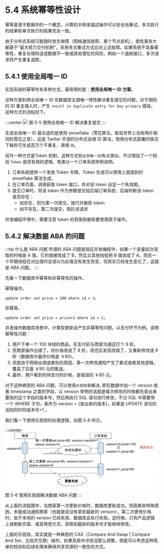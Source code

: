# 5.4 系统幂等性设计

幂等是源于数据中的一个概念，计算机中用来描述操作可以安全地重试，多次执行的结果和单次执行的结果完全一致。

由于分布式系统可能随时发生故障（网络通信故障、某个节点宕机），柔性事务大都基于“最大努力交付机制”，采用多次重试方式应对上述故障。如果系统不具备幂等性，重复处理将造成数据不一致或其他潜在的风险，例如一个退款接口，多次请求将产生重复退款。


## 5.4.1 使用全局唯一 ID
实现系统的幂等性有多种方式，最常用的是：**使用全局唯一 ID 方案**。

这种方案利用全局唯一 ID 及数据库主键唯一特性解决重复提交的问题，对于相同的 ID 重复插入时，产生 `result in duplicate entry for key primary` 错误，这种方式的流程如下。

:::center
  ![](../assets/id-service.png)
  图 5-5 使用全局唯一 ID 解决重复提交
:::

生成全局唯一 ID 最合适的是使用 snowflake（雪花算法，取自世界上没有两片相同的雪花之意），这是 Twitter 开源的分布式自增 ID 算法，使用分布式部署的情况下每秒可生成百万个不重复、递增 id。

另外一种方式是Token 机制，这种方式和`全局唯一ID`有点类似，不过增加了一个校验 `Token` 是否有效的逻辑，笔者以一个订单系统举例说明。

1. 订单系统提供一个发放 Token 令牌。Token 生成可以使用上面提到的 snowflake 算法生成。
2. 在订单页面，调用获取 token 接口，并对该 token 设定一个失效期。
3. 提交订单时，将该 token 作为参数提交给后端订单系统，后端判断该 token 是否存在：
	- 如存在，则为第一次提交，放行并删除 token
	- 如不存在，第二次提交，阻拦该请求

并发编程环境中，需要注意 token 的获取和删除要使用原子操作。

## 5.4.2 解决数据 ABA 的问题

:::tip 什么是 ABA 问题
所谓的 ABA 问题是指在并发编程中，如果一个变量初次读取的时候是 A 值，它的值被改成了 B，然后又其他线程把 B 值改成了 A，而另一个早期线程在对比值时会误以为此值没有发生改变，但其实已经发生变化了，这就是 ABA 问题。
:::

先看一下数据库中幂等和非幂等性的操作。

幂等操作。
```plain
update order set price = 100 where id = 1;
```
非幂等。
```plain
update order set price = price+1 where id = 1;
```
并发操作数据库场景中，计算型更新会产生非幂等性问题。以支付环节为例，说明幂等性问题：

1. 用户下单一个 100 块钱的商品，在支付前与商家沟通这打个 9 折。
2. 但商家操作出错了，将价格改成了 8 折，改完后发现改错了，又重新修改成 9 折（数据库中最终价格是 ￥90）。
3. 但是由于网络出错或者别的原因，第一次修改通知产生了重试或者其他逻辑，覆盖了后面 ￥90 元的推送。
4. 最终，用户看到的待支付的价格，是错误的 ￥80 元。

对于这种典型的 ABA 问题，可以使用`乐观锁`来解决, 即在数据中加一个 version 或者 timestamp 之类的字段，以 version 举例的话就是每次修改的时候都先查出来要改的这个字段的版本号，然后再执行 SQL 语句进行修改，不过 SQL 中需要带一个 WHERE 子句，条件为 version = {查出来的版本}，如果是 UPDATE 语句的话则同时将版本号+1 。

我们看一下使用乐观锁的处理逻辑，如图 5-6 所示。

:::center
  ![](../assets/ABA.svg)
  图 5-6 使用乐观锁解决数据 ABA 问题
:::

从上面的流程图中，当商家第一次更新价格时，数据库更新成功，但因某些特殊原因，未能成功通知商家（也就是说没有拿到最新的 version），第二次更改价格时，由于本地的 version 已经失效，数据库会执行失败。这时候，只有产品逻辑上或刷新页面、或其用他方式，获取到最新的版本号才能继续修改。

上面的乐观锁，其实就是一种典型的 CAS（Compare And Swap | Compare And Set，比较并交换）操作。如果系统中冲突没那么频繁，倒是可以考虑这种简单的校验和后续处理来确保共享资源的一致性的方式。